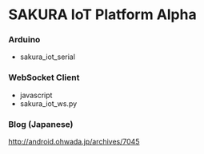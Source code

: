 # SAKURA IoT Platform Alpha

### Arduino
- sakura_iot_serial

### WebSocket Client
- javascript
- sakura_iot_ws.py 

### Blog (Japanese)
http://android.ohwada.jp/archives/7045
